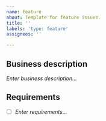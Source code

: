 ```yaml
---
name: Feature
about: Template for feature issues.
title: ''
labels: 'type: feature'
assignees: ''

---
```


## Business description
*Enter business description...*

## Requirements
- [ ] *Enter requirements...*
